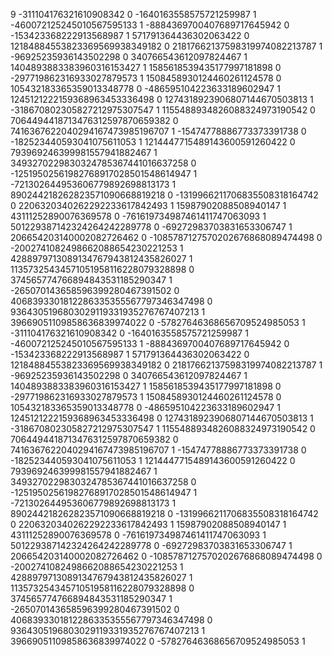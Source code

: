 9
-311104176321610908342 0
-1640163558575721259987 1
-460072125245010567595133 1
-8884369700407689717645942 0
-153423368222913568987 1
571791364436302063422 0
12184884553823369569938349182 0
21817662137598319974082213787 1
-96925235936143502298 0
340766543612097824467 1
1404893883383960316153427 1
1585618539435177997181898 0
-297719862316933027879573 1
1508458930124460261124578 0
105432183365359013348778 0
-486595104223633189602947 1
1245121222159368963453336498 0
1274318923906807144670503813 1
-318670802305827212975307547 1
1155488934826088324973190542 0
7064494418713476312597870659382 0
7416367622040294167473985196707 1
-15474778886773373391738 0
-182523440593041075611053 1
1214447715489143600591260422 0
793969246399981557941882467 1
3493270229830324785367441016637258 0
-12519502561982768917028501548614947 1
-721302644953606779892698813173 1
890244218262823571090668819218 0
-1319966211706835508318164742 0
2206320340262292233617842493 1
15987902088508940147 1
43111252890076369578 0
-761619734987461411747063093 1
501229387142324264242289778 0
-69272983703831653306747 1
206654203140002082726462 0
-1085787127570202676868089474498 0
-2002741082498662088654230221253 1
4288979713089134767943812435826027 1
11357325434571051958116228079328898 0
374565774766894843531185290347 1
-265070143658596399280467391502 0
4068393301812286335355567797346347498 0
9364305196803029119331935276767407213 1
39669051109858636839974022 0
-57827646368656709524985053 1
-311104176321610908342 0
-1640163558575721259987 1
-460072125245010567595133 1
-8884369700407689717645942 0
-153423368222913568987 1
571791364436302063422 0
12184884553823369569938349182 0
21817662137598319974082213787 1
-96925235936143502298 0
340766543612097824467 1
1404893883383960316153427 1
1585618539435177997181898 0
-297719862316933027879573 1
1508458930124460261124578 0
105432183365359013348778 0
-486595104223633189602947 1
1245121222159368963453336498 0
1274318923906807144670503813 1
-318670802305827212975307547 1
1155488934826088324973190542 0
7064494418713476312597870659382 0
7416367622040294167473985196707 1
-15474778886773373391738 0
-182523440593041075611053 1
1214447715489143600591260422 0
793969246399981557941882467 1
3493270229830324785367441016637258 0
-12519502561982768917028501548614947 1
-721302644953606779892698813173 1
890244218262823571090668819218 0
-1319966211706835508318164742 0
2206320340262292233617842493 1
15987902088508940147 1
43111252890076369578 0
-761619734987461411747063093 1
501229387142324264242289778 0
-69272983703831653306747 1
206654203140002082726462 0
-1085787127570202676868089474498 0
-2002741082498662088654230221253 1
4288979713089134767943812435826027 1
11357325434571051958116228079328898 0
374565774766894843531185290347 1
-265070143658596399280467391502 0
4068393301812286335355567797346347498 0
9364305196803029119331935276767407213 1
39669051109858636839974022 0
-57827646368656709524985053 1
